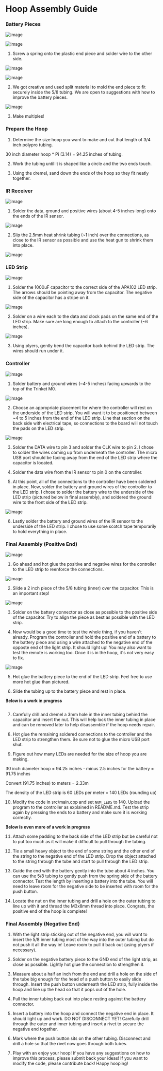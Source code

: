 # Hoop Assembly Guide

### Battery Pieces

![image](https://github.com/kgizzi/tulahoop/blob/master/guide/battery_2.JPG)

![image](https://github.com/kgizzi/tulahoop/blob/master/guide/battery_3.JPG)

1. Screw a spring onto the plastic end piece and solder wire to the other side.

![image](https://github.com/kgizzi/tulahoop/blob/master/guide/battery_4.JPG)

![image](https://github.com/kgizzi/tulahoop/blob/master/guide/battery_5.JPG)

2. We got creative and used split material to mold the end piece to fit securely inside the 5/8 tubing. We are open to suggestions with how to improve the battery pieces.

![image](https://github.com/kgizzi/tulahoop/blob/master/guide/battery_6.jpg)

3. Make multiples!


### Prepare the Hoop

1. Determine the size hoop you want to make and cut that length of 3/4 inch polypro tubing.

30 inch diameter hoop * Pi (3.14) = 94.25 inches of tubing.

2. Work the tubing until it is shaped like a circle and the two ends touch.

3. Using the dremel, sand down the ends of the hoop so they fit neatly together.


### IR Receiver

![image](https://github.com/kgizzi/tulahoop/blob/master/guide/ir_1.jpg)

1. Solder the data, ground and positive wires (about 4-5 inches long) onto the ends of the IR sensor.

![image](https://github.com/kgizzi/tulahoop/blob/master/guide/ir_2.jpg)

2. Slip the 2.5mm heat shrink tubing (~1 inch) over the connections, as close to the IR sensor as possible and use the heat gun to shrink them into place.

![image](https://github.com/kgizzi/tulahoop/blob/master/guide/ir_3.jpg)


### LED Strip

![image](https://github.com/kgizzi/tulahoop/blob/master/guide/led_1.jpg)

1. Solder the 1000uF capacitor to the correct side of the APA102 LED strip. The arrows should be pointing away from the capacitor. The negative side of the capacitor has a stripe on it.

![image](https://github.com/kgizzi/tulahoop/blob/master/guide/led_2.jpg)

2. Solder on a wire each to the data and clock pads on the same end of the LED strip. Make sure are long enough to attach to the controller (~6 inches).

![image](https://github.com/kgizzi/tulahoop/blob/master/guide/led_3.jpg)

3. Using plyers, gently bend the capacitor back behind the LED strip. The wires should run under it.


### Controller

![image](https://github.com/kgizzi/tulahoop/blob/master/guide/controller_1.jpg)

1. Solder battery and ground wires (~4-5 inches) facing upwards to the top of the Trinket M0.

![image](https://github.com/kgizzi/tulahoop/blob/master/guide/controller_2.jpg)

2. Choose an appropriate placement for where the controller will rest on the underside of the LED strip. You will want it to be positioned between ~4 to 5 inches from the end of the LED strip. Line that section on the back side with electrical tape, so connections to the board will not touch the pads on the LED strip.

![image](https://github.com/kgizzi/tulahoop/blob/master/guide/controller_3.jpg)

3. Solder the DATA wire to pin 3 and solder the CLK wire to pin 2. I chose to solder the wires coming up from underneath the controller. The micro USB port should be facing away from the end of the LED strip where the capacitor is located.

4. Solder the data wire from the IR sensor to pin 0 on the controller.

5. At this point, all of the connections to the controller have been soldered in place. Now, solder the battery and ground wires of the controller to the LED strip. I chose to solder the battery wire to the underside of the LED strip (pictured below in final assembly), and soldered the ground wire to the front side of the LED strip.

![image](https://github.com/kgizzi/tulahoop/blob/master/guide/controller_4.jpg)

6. Lastly solder the battery and ground wires of the IR sensor to the underside of the LED strip. I chose to use some scotch tape temporarily to hold everything in place.


### Final Assembly (Positive End)

![image](https://github.com/kgizzi/tulahoop/blob/master/guide/final_1.jpg)

1. Go ahead and hot glue the positive and negative wires for the controller to the LED strip to reenforce the connections.

![image](https://github.com/kgizzi/tulahoop/blob/master/guide/final_2.jpg)

2. Slide a 2 inch piece of the 5/8 tubing (inner) over the capacitor. This is an important step!

![image](https://github.com/kgizzi/tulahoop/blob/master/guide/final_3.jpg)

3. Solder on the battery connector as close as possible to the positive side of the capacitor. Try to align the piece as best as possible with the LED strip.

4. Now would be a good time to test the whole thing, if you haven't already. Program the controller and hold the positive end of a battery to the battery piece and using a wire attached to the negative end of the opposte end of the light strip. It should light up! You may also want to test the remote is working too. Once it is in the hoop, it's not very easy to fix.

![image](https://github.com/kgizzi/tulahoop/blob/master/guide/final_4.jpg)

5. Hot glue the battery piece to the end of the LED strip. Feel free to use more hot glue than pictured.

6. Slide the tubing up to the battery piece and rest in place.


**Below is a work in progress**


<image needed here>

7. Carefully drill and dremel a 3mm hole in the inner tubing behind the capacitor and insert the nut. This will help lock the inner tubing in place and can be removed later to help disassemble if the hoop needs repair.

8. Hot glue the remaining soldered connections to the controller and the LED strip to strengthen them. Be sure not to glue the micro USB port shut.

9. Figure out how many LEDs are needed for the size of hoop you are making.

30 inch diameter hoop = 94.25 inches - minus 2.5 inches for the battery = 91.75 inches

Convert (91.75 inches) to meters = 2.33m

The density of the LED strip is 60 LEDs per meter = 140 LEDs (rounding up)

10. Modify the code in src/main.cpp and set `NUM_LEDS` to 140. Upload the program to the controller as explained in README.md. Test the strip again by pressing the ends to a battery and make sure it is working correctly.

**Below is even more of a work in progress**

11. Attach some padding to the back side of the LED strip but be careful not to put too much as it will make it difficult to pull through the tubing.

12. Tie a small heavy object to the end of some string and the other end of the string to the negative end of the LED strip. Drop the object attached to the string through the tube and start to pull through the LED strip.

13. Guide the end with the battery gently into the tube about 4 inches. You can use the 5/8 tubing to gently push from the spring side of the battery connector. Test the length by inserting a battery into the tube. You will need to leave room for the negative side to be inserted with room for the push button.

14. Locate the nut on the inner tubing and drill a hole on the outer tubing to line up with it and thread the M3x8mm thread into place. Congrats, the positive end of the hoop is complete!

### Final Assembly (Negative End)

1. With the light strip sticking out of the negative end, you will want to insert the 5/8 inner tubing most of the way into the outer tubing but do not push it all the way in! Leave room to pull it back out (using plyers if necessary).

2. Solder on the negative battery piece to the GND end of the light strip, as close as possible. Lightly hot glue the connection to strengthen it.

3. Measure about a half an inch from the end and drill a hole on the side of the tube big enough for the head of a push button to easily slide through. Insert the push button underneath the LED strip, fully inside the hoop and line up the head so that it pops out of the hole.

4. Pull the inner tubing back out into place resting against the battery connector.


5. Insert a battery into the hoop and connect the negative end in place. It should light up and work. DO NOT DISCONNECT YET! Carefully drill through the outer and inner tubing and insert a rivet to secure the negative end together.

6. Mark where the push button sits on the other tubing. Disconnect and drill a hole so that the rivet now goes through both tubes.

7. Play with an enjoy your hoop! If you have any suggestions on how to improve this process, please submit back your ideas! If you want to modify the code, please contribute back! Happy hooping!
